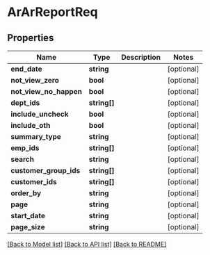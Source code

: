 # ArArReportReq

## Properties
Name | Type | Description | Notes
------------ | ------------- | ------------- | -------------
**end_date** | **string** |  | [optional] 
**not_view_zero** | **bool** |  | [optional] 
**not_view_no_happen** | **bool** |  | [optional] 
**dept_ids** | **string[]** |  | [optional] 
**include_uncheck** | **bool** |  | [optional] 
**include_oth** | **bool** |  | [optional] 
**summary_type** | **string** |  | [optional] 
**emp_ids** | **string[]** |  | [optional] 
**search** | **string** |  | [optional] 
**customer_group_ids** | **string[]** |  | [optional] 
**customer_ids** | **string[]** |  | [optional] 
**order_by** | **string** |  | [optional] 
**page** | **string** |  | [optional] 
**start_date** | **string** |  | [optional] 
**page_size** | **string** |  | [optional] 

[[Back to Model list]](../README.md#documentation-for-models) [[Back to API list]](../README.md#documentation-for-api-endpoints) [[Back to README]](../README.md)


